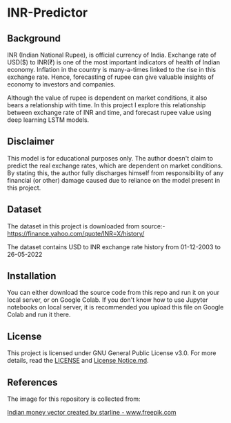 # INR-Predictor

## Background

INR (Indian National Rupee), is official currency of India. Exchange rate of USD($) to INR(₹) is one of the most important indicators of health of Indian economy. Inflation in the country is many-a-times linked to the rise in this exchange rate. Hence, forecasting of rupee can give valuable insights of economy to investors and companies.

Although the value of rupee is dependent on market conditions, it also bears a relationship with time. In this project I explore this relationship between exchange rate of INR and time, and forecast rupee value using deep learning LSTM models.

## Disclaimer

This model is for educational purposes only. The author doesn't claim to predict the real exchange rates, which are dependent on market conditions. By stating this, the author fully discharges himself from responsibility of any financial (or other) damage caused due to reliance on the model present in this project.

## Dataset

The dataset in this project is downloaded from source:- https://finance.yahoo.com/quote/INR=X/history/

The dataset contains USD to INR exchange rate history from 01-12-2003 to 26-05-2022

## Installation

You can either download the source code from this repo and run it on your local server, or on Google Colab. If you don't know how to use Jupyter notebooks on local server, it is recommended you upload this file on Google Colab and run it there.

## License

This project is licensed under GNU General Public License v3.0. For more details, read the [LICENSE](https://github.com/SalmanHabeeb/INR-Predictor/blob/main/LICENSE) 
and [License Notice.md](https://github.com/SalmanHabeeb/INR-Predictor/blob/main/License%20Notice.md).

## References

The image for this repository is collected from:

<a href='https://www.freepik.com/vectors/indian-money'>Indian money vector created by starline - www.freepik.com</a>
